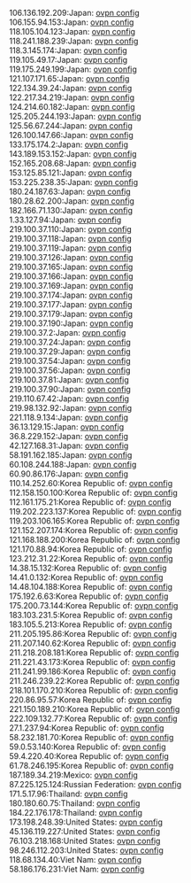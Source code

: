 106.136.192.209:Japan: [ovpn config](vpn/106_136_192_209.ovpn)  
106.155.94.153:Japan: [ovpn config](vpn/106_155_94_153.ovpn)  
118.105.104.123:Japan: [ovpn config](vpn/118_105_104_123.ovpn)  
118.241.188.239:Japan: [ovpn config](vpn/118_241_188_239.ovpn)  
118.3.145.174:Japan: [ovpn config](vpn/118_3_145_174.ovpn)  
119.105.49.17:Japan: [ovpn config](vpn/119_105_49_17.ovpn)  
119.175.249.199:Japan: [ovpn config](vpn/119_175_249_199.ovpn)  
121.107.171.65:Japan: [ovpn config](vpn/121_107_171_65.ovpn)  
122.134.39.24:Japan: [ovpn config](vpn/122_134_39_24.ovpn)  
122.217.34.219:Japan: [ovpn config](vpn/122_217_34_219.ovpn)  
124.214.60.182:Japan: [ovpn config](vpn/124_214_60_182.ovpn)  
125.205.244.193:Japan: [ovpn config](vpn/125_205_244_193.ovpn)  
125.56.67.244:Japan: [ovpn config](vpn/125_56_67_244.ovpn)  
126.100.147.66:Japan: [ovpn config](vpn/126_100_147_66.ovpn)  
133.175.174.2:Japan: [ovpn config](vpn/133_175_174_2.ovpn)  
143.189.153.152:Japan: [ovpn config](vpn/143_189_153_152.ovpn)  
152.165.208.68:Japan: [ovpn config](vpn/152_165_208_68.ovpn)  
153.125.85.121:Japan: [ovpn config](vpn/153_125_85_121.ovpn)  
153.225.238.35:Japan: [ovpn config](vpn/153_225_238_35.ovpn)  
180.24.187.63:Japan: [ovpn config](vpn/180_24_187_63.ovpn)  
180.28.62.200:Japan: [ovpn config](vpn/180_28_62_200.ovpn)  
182.166.71.130:Japan: [ovpn config](vpn/182_166_71_130.ovpn)  
1.33.127.94:Japan: [ovpn config](vpn/1_33_127_94.ovpn)  
219.100.37.110:Japan: [ovpn config](vpn/219_100_37_110.ovpn)  
219.100.37.118:Japan: [ovpn config](vpn/219_100_37_118.ovpn)  
219.100.37.119:Japan: [ovpn config](vpn/219_100_37_119.ovpn)  
219.100.37.126:Japan: [ovpn config](vpn/219_100_37_126.ovpn)  
219.100.37.165:Japan: [ovpn config](vpn/219_100_37_165.ovpn)  
219.100.37.166:Japan: [ovpn config](vpn/219_100_37_166.ovpn)  
219.100.37.169:Japan: [ovpn config](vpn/219_100_37_169.ovpn)  
219.100.37.174:Japan: [ovpn config](vpn/219_100_37_174.ovpn)  
219.100.37.177:Japan: [ovpn config](vpn/219_100_37_177.ovpn)  
219.100.37.179:Japan: [ovpn config](vpn/219_100_37_179.ovpn)  
219.100.37.190:Japan: [ovpn config](vpn/219_100_37_190.ovpn)  
219.100.37.2:Japan: [ovpn config](vpn/219_100_37_2.ovpn)  
219.100.37.24:Japan: [ovpn config](vpn/219_100_37_24.ovpn)  
219.100.37.29:Japan: [ovpn config](vpn/219_100_37_29.ovpn)  
219.100.37.54:Japan: [ovpn config](vpn/219_100_37_54.ovpn)  
219.100.37.56:Japan: [ovpn config](vpn/219_100_37_56.ovpn)  
219.100.37.81:Japan: [ovpn config](vpn/219_100_37_81.ovpn)  
219.100.37.90:Japan: [ovpn config](vpn/219_100_37_90.ovpn)  
219.110.67.42:Japan: [ovpn config](vpn/219_110_67_42.ovpn)  
219.98.132.92:Japan: [ovpn config](vpn/219_98_132_92.ovpn)  
221.118.9.134:Japan: [ovpn config](vpn/221_118_9_134.ovpn)  
36.13.129.15:Japan: [ovpn config](vpn/36_13_129_15.ovpn)  
36.8.229.152:Japan: [ovpn config](vpn/36_8_229_152.ovpn)  
42.127.168.31:Japan: [ovpn config](vpn/42_127_168_31.ovpn)  
58.191.162.185:Japan: [ovpn config](vpn/58_191_162_185.ovpn)  
60.108.244.188:Japan: [ovpn config](vpn/60_108_244_188.ovpn)  
60.90.86.176:Japan: [ovpn config](vpn/60_90_86_176.ovpn)  
110.14.252.60:Korea Republic of: [ovpn config](vpn/110_14_252_60.ovpn)  
112.158.150.100:Korea Republic of: [ovpn config](vpn/112_158_150_100.ovpn)  
112.161.175.21:Korea Republic of: [ovpn config](vpn/112_161_175_21.ovpn)  
119.202.223.137:Korea Republic of: [ovpn config](vpn/119_202_223_137.ovpn)  
119.203.106.165:Korea Republic of: [ovpn config](vpn/119_203_106_165.ovpn)  
121.152.207.174:Korea Republic of: [ovpn config](vpn/121_152_207_174.ovpn)  
121.168.188.200:Korea Republic of: [ovpn config](vpn/121_168_188_200.ovpn)  
121.170.88.94:Korea Republic of: [ovpn config](vpn/121_170_88_94.ovpn)  
123.212.31.22:Korea Republic of: [ovpn config](vpn/123_212_31_22.ovpn)  
14.38.15.132:Korea Republic of: [ovpn config](vpn/14_38_15_132.ovpn)  
14.41.0.132:Korea Republic of: [ovpn config](vpn/14_41_0_132.ovpn)  
14.48.104.188:Korea Republic of: [ovpn config](vpn/14_48_104_188.ovpn)  
175.192.6.63:Korea Republic of: [ovpn config](vpn/175_192_6_63.ovpn)  
175.200.73.144:Korea Republic of: [ovpn config](vpn/175_200_73_144.ovpn)  
183.103.231.5:Korea Republic of: [ovpn config](vpn/183_103_231_5.ovpn)  
183.105.5.213:Korea Republic of: [ovpn config](vpn/183_105_5_213.ovpn)  
211.205.195.86:Korea Republic of: [ovpn config](vpn/211_205_195_86.ovpn)  
211.207.140.62:Korea Republic of: [ovpn config](vpn/211_207_140_62.ovpn)  
211.218.208.181:Korea Republic of: [ovpn config](vpn/211_218_208_181.ovpn)  
211.221.43.173:Korea Republic of: [ovpn config](vpn/211_221_43_173.ovpn)  
211.241.99.186:Korea Republic of: [ovpn config](vpn/211_241_99_186.ovpn)  
211.246.239.22:Korea Republic of: [ovpn config](vpn/211_246_239_22.ovpn)  
218.101.170.210:Korea Republic of: [ovpn config](vpn/218_101_170_210.ovpn)  
220.86.95.57:Korea Republic of: [ovpn config](vpn/220_86_95_57.ovpn)  
221.150.189.210:Korea Republic of: [ovpn config](vpn/221_150_189_210.ovpn)  
222.109.132.77:Korea Republic of: [ovpn config](vpn/222_109_132_77.ovpn)  
27.1.237.94:Korea Republic of: [ovpn config](vpn/27_1_237_94.ovpn)  
58.232.181.70:Korea Republic of: [ovpn config](vpn/58_232_181_70.ovpn)  
59.0.53.140:Korea Republic of: [ovpn config](vpn/59_0_53_140.ovpn)  
59.4.220.40:Korea Republic of: [ovpn config](vpn/59_4_220_40.ovpn)  
61.78.246.195:Korea Republic of: [ovpn config](vpn/61_78_246_195.ovpn)  
187.189.34.219:Mexico: [ovpn config](vpn/187_189_34_219.ovpn)  
87.225.125.124:Russian Federation: [ovpn config](vpn/87_225_125_124.ovpn)  
171.5.17.96:Thailand: [ovpn config](vpn/171_5_17_96.ovpn)  
180.180.60.75:Thailand: [ovpn config](vpn/180_180_60_75.ovpn)  
184.22.176.178:Thailand: [ovpn config](vpn/184_22_176_178.ovpn)  
173.198.248.39:United States: [ovpn config](vpn/173_198_248_39.ovpn)  
45.136.119.227:United States: [ovpn config](vpn/45_136_119_227.ovpn)  
76.103.218.168:United States: [ovpn config](vpn/76_103_218_168.ovpn)  
98.246.112.203:United States: [ovpn config](vpn/98_246_112_203.ovpn)  
118.68.134.40:Viet Nam: [ovpn config](vpn/118_68_134_40.ovpn)  
58.186.176.231:Viet Nam: [ovpn config](vpn/58_186_176_231.ovpn)  
